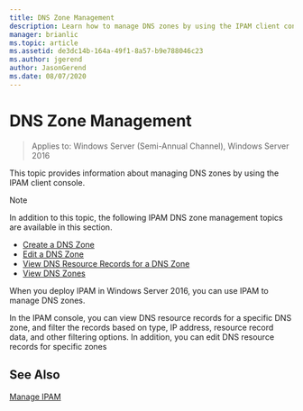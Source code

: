 ```yaml
---
title: DNS Zone Management
description: Learn how to manage DNS zones by using the IPAM client console.
manager: brianlic
ms.topic: article
ms.assetid: de3dc14b-164a-49f1-8a57-b9e788046c23
ms.author: jgerend
author: JasonGerend
ms.date: 08/07/2020
---
```

# DNS Zone Management

>Applies to: Windows Server (Semi-Annual Channel), Windows Server 2016

This topic provides information about managing DNS zones by using the IPAM client console.

> [!NOTE]
> In addition to this topic, the following IPAM DNS zone management topics are available in this section.
>
> -   [Create a DNS Zone](../../technologies/ipam/Create-a-DNS-Zone.md)
> -   [Edit a DNS Zone](../../technologies/ipam/Edit-a-DNS-Zone.md)
> -   [View DNS Resource Records for a DNS Zone](../../technologies/ipam/View-DNS-Resource-Records-for-a-DNS-Zone.md)
> -   [View DNS Zones](../../technologies/ipam/View-DNS-Zones.md)

When you deploy IPAM in  Windows Server 2016, you can use IPAM to manage DNS zones.

In the IPAM console, you can view DNS resource records for a specific DNS zone, and filter the records based on type, IP address, resource record data, and other filtering options. In addition, you can edit DNS resource records for specific zones

## See Also
[Manage IPAM](Manage-IPAM.md)



